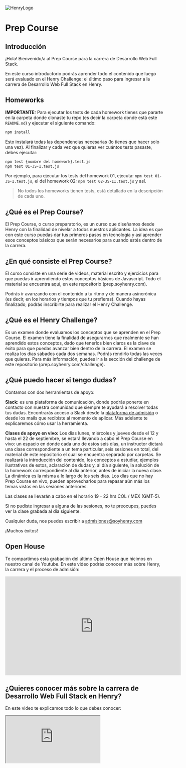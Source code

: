 ![HenryLogo](https://d31uz8lwfmyn8g.cloudfront.net/Assets/logo-henry-white-lg.png)

# Prep Course

## Introducción

¡Hola! Bienvenido/a al Prep Course para la carrera de Desarrollo Web Full Stack.

En este curso introductorio podrás aprender todo el contenido que luego será evaluado en el Henry Challenge: el último paso para ingresar a la carrera de Desarrollo Web Full Stack en Henry.

## Homeworks

**IMPORTANTE:** Para ejecutar los tests de cada homework tienes que pararte en la carpeta donde clonaste tu repo (es decir la carpeta donde está este `README.md`) y ejecutar el siguiente comando:

```bash
npm install
```

Esto instalará todas las dependencias necesarias (lo tienes que hacer solo una vez). Al finalizar y cada vez que quieras ver cuántos tests pasaste, debes ejecutar:

```bash
npm test {nombre del homework}.test.js
npm test 01-JS-I.test.js
```

Por ejemplo, para ejecutar los tests del homework 01, ejecuta: `npm test 01-JS-I.test.js`, el del homework 02: `npm test 02-JS-II.test.js`
y así.

> No todos los homeworks tienen tests, está detallado en la descripción de cada uno.

## ¿Qué es el Prep Course?

El Prep Course, o curso preparatorio, es un curso que diseñamos desde Henry con la finalidad de nivelar a todos nuestros aplicantes. La idea es que con este curso puedas dar tus primeros pasos en tecnología y así aprender esos conceptos básicos que serán necesarios para cuando estés dentro de la carrera.

## ¿En qué consiste el Prep Course?

El curso consiste en una serie de videos, material escrito y ejercicios para que puedas ir aprendiendo estos conceptos básicos de Javascript. Todo el material se encuentra aquí, en este repositorio (prep.soyhenry.com).

Podrás ir avanzando con el contenido a tu ritmo y de manera asincrónica (es decir, en los horarios y tiempos que tu prefieras). Cuando hayas finalizado, podrás inscribirte para realizar el Henry Challenge.

## ¿Qué es el Henry Challenge?

Es un examen donde evaluamos los conceptos que se aprenden en el Prep Course. El examen tiene la finalidad de asegurarnos que realmente se han aprendido estos conceptos, dado que tenerlos bien claros es la clave de éxito para que puedas avanzar bien dentro de la carrera.
El examen se realiza los días sábados cada dos semanas. Podrás rendirlo todas las veces que quieras. Para más información, puedes ir a la sección del challenge de este repositorio (prep.soyhenry.com/challenge).

## ¿Qué puedo hacer si tengo dudas?

Contamos con dos herramientas de apoyo:

**Slack:** es una plataforma de comunicación, donde podrás ponerte en contacto con nuestra comunidad que siempre te ayudará a resolver todas tus dudas. Encontrarás acceso a Slack desde la [plataforma de admisión](https://www.admissions.soyhenry.com/)  o desde los mails que recibiste al momento de aplicar.
Más adelante te explicaremos cómo usar la herramienta.

**Clases de apoyo en vivo:** Los días lunes, miércoles y jueves desde el 12 y hasta el 22 de septiembre, se estará llevando a cabo el Prep Course en vivo: un espacio en donde cada uno de estos seis días, un instructor dictará una clase correspondiente a un tema particular, seis sesiones en total, del material de este repositorio el cual se encuentra separado por carpetas. Se realizará la introducción del contenido, los conceptos a estudiar, ejemplos ilustrativos de estos, aclaración de dudas y, al día siguiente, la solución de la homework correspondiente al día anterior, antes de iniciar la nueva clase. La dinámica es la misma a lo largo de los seis días. Los días que no hay Prep Course en vivo, pueden aprovecharlos para repasar aún más los temas vistos en las sesiones anteriores.

Las clases se llevarán a cabo en el horario 19 - 22 hrs COL / MEX (GMT-5). 

Si no pudiste ingresar a alguna de las sesiones, no te preocupes, puedes ver la clase grabada al día siguiente. 

Cualquier duda, nos puedes escribir a admisiones@soyhenry.com

¡Muchos éxitos!

## Open House

Te compartimos esta grabación del último Open House que hicimos en nuestro canal de Youtube. En este video podrás conocer más sobre Henry, la carrera y el proceso de admisión:

<div class="iframeContainer">
<iframe width="560" height="315" src="https://www.youtube.com/embed/p_Hb0_v8SAc" title="YouTube video player" frameborder="0" allow="accelerometer; autoplay; clipboard-write; encrypted-media; gyroscope; picture-in-picture" allowfullscreen></iframe>
</div>

## ¿Quieres conocer más sobre la carrera de Desarrollo Web Full Stack en Henry?

En este video te explicamos todo lo que debes conocer:

<div class="iframeContainer">
<iframe src="https://player.vimeo.com/video/426051769" allow="autoplay; fullscreen"></iframe>
</div>